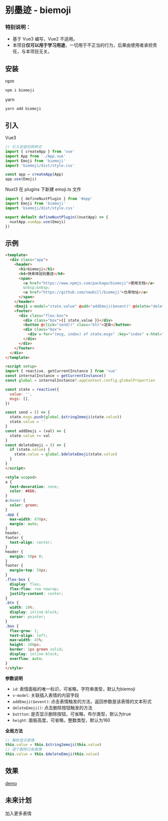 # 别墨迹 - biemoji

### 特别说明：

- 基于 Vue3 编写，Vue2 不适用。
- 本项目**仅可以用于学习用途**，一切用于不正当的行为，后果由使用者承担责任，与本项目无关。

## 安装

npm
```
npm i biemoji
```
yarn
```
yarn add biemoji
```

## 引入

Vue3
``` javascript
// 引入安装包和样式
import { createApp } from 'vue'
import App from './App.vue'
import Emoji from 'biemoji'
import 'biemoji/dist/style.css'

const app = createApp(App)
app.use(Emoji)
``` 

Nuxt3
在 plugins 下新建 emoji.ts 文件
``` javascript
import { defineNuxtPlugin } from '#app'
import Emoji from 'biemoji'
import 'biemoji/dist/style.css'

export default defineNuxtPlugin((nuxtApp) => {
  nuxtApp.vueApp.use(Emoji)
})
```

## 示例

``` html
<template>
  <div class="app">
    <header>
      <h1>biemoji</h1>
      <h4>快来体验别墨迹</h4>
      <span>
        <a href="https://www.npmjs.com/package/biemoji">使用文档</a>
        &nbsp;&nbsp;
        <a href="https://github.com/newbill/biemoji">仓库地址</a>
      </span>
    </header>
    <Emoji v-model="state.value" @add="addEmoji($event)" @delete="deleteEmoji()" />
    <footer>
      <div class="flex-box">
        <div class="box">{{ state.value }}</div>
        <button @click="send()" class="btn">渲染</button>
        <div class="box">
          <div v-for="(msg, index) of state.msgs" :key="index" v-html="msg"></div>
        </div>
      </div>
    </footer>
  </div>
</template>

<script setup>
import { reactive, getCurrentInstance } from 'vue'
const internalInstance = getCurrentInstance()
const global = internalInstance?.appContext.config.globalProperties

const state = reactive({
  value: '',
  msgs: [],
})

const send = () => {
  state.msgs.push(global.$string2emoji(state.value))
  state.value = ''
}
const addEmoji = (val) => {
  state.value += val
}
const deleteEmoji = () => {
  if (state.value) {
    state.value = global.$deleteEmoji(state.value)
  }
}
</script>

<style scoped>
a {
  text-decoration: none;
  color: #666;
}
a:hover {
  color: green;
}
.app {
  max-width: 870px;
  margin: auto;
}
header,
footer {
  text-align: center;
}
header {
  margin: 50px 0;
}
footer {
  margin-top: 50px;
}
.flex-box {
  display: flex;
  flex-flow: row nowrap;
  justify-content: center;
}
.btn {
  width: 10%;
  display: inline-block;
  cursor: pointer;
}
.box {
  flex-grow: 1;
  text-align: left;
  max-width: 45%;
  height: 200px;
  border: 1px green solid;
  display: inline-block;
  overflow: auto;
}
</style>
```

**参数说明**
- `id`: 表情面板的唯一标识，可省略，字符串类型，默认为biemoji
- `v-model`: 关联插入表情的内容字段
- `addEmoji($event)`: 点击表情触发的方法，返回参数是该表情的文本形式
- `deleteEmoji()`: 点击删除按钮触发的方法
- `buttton`: 是否显示删除按钮，可省略，布尔类型，默认为true
- `height`: 面板高度，可省略，整数类型，默认为160

**全局方法**

``` javascript
// 解析显示表情
this.value = this.$string2emoji(this.value)
// 逐个删除已有表情
this.value = this.$deleteEmoji(this.value)
```

## 效果

[demo](https://biemoji.vercel.app)

## 未来计划

加入更多表情